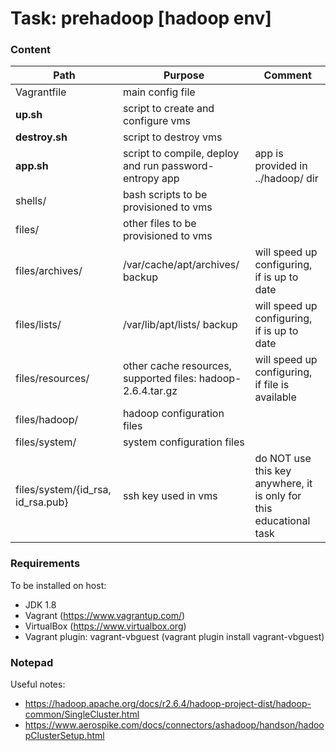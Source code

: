 # Task: prehadoop [hadoop env]

### Content

| Path | Purpose | Comment |
| ------ | ------ | ------ |
| Vagrantfile | main config file |
| **up.sh** | script to create and configure vms |
| **destroy.sh** | script to destroy vms |
| **app.sh** | script to compile, deploy and run password-entropy app | app is provided in ../hadoop/ dir |
| shells/ | bash scripts to be provisioned to vms |
| files/ | other files to be provisioned to vms |
| files/archives/ | /var/cache/apt/archives/ backup | will speed up configuring, if is up to date |
| files/lists/ | /var/lib/apt/lists/ backup | will speed up configuring, if is up to date |
| files/resources/ | other cache resources, supported files: hadoop-2.6.4.tar.gz | will speed up configuring, if file is available
| files/hadoop/ | hadoop configuration files |
| files/system/ | system configuration files |
| files/system/{id_rsa, id_rsa.pub} | ssh key used in vms | do NOT use this key anywhere, it is only for this educational task

### Requirements
To be installed on host:
- JDK 1.8
- Vagrant (https://www.vagrantup.com/)
- VirtualBox (https://www.virtualbox.org)
- Vagrant plugin: vagrant-vbguest (vagrant plugin install vagrant-vbguest)

### Notepad
Useful notes:
- https://hadoop.apache.org/docs/r2.6.4/hadoop-project-dist/hadoop-common/SingleCluster.html
- https://www.aerospike.com/docs/connectors/ashadoop/handson/hadoopClusterSetup.html

